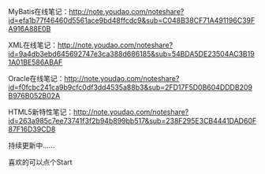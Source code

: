 MyBatis在线笔记：http://note.youdao.com/noteshare?id=efa1b77f46460d5561ace9bd48ffcdc9&sub=C048B38CF71A491196C39FA916A88E0B

XML在线笔记：http://note.youdao.com/noteshare?id=9a4db3ebd645692747e3ca388d686185&sub=54BDA5DE23504AC3B191A01BE586ABAF

Oracle在线笔记：http://note.youdao.com/noteshare?id=f0fcbc241ca9b9cfc0df3dd4535a88b3&sub=2FD17F5D0B604DDDB209B976B052B02A

HTML5新特性笔记：http://note.youdao.com/noteshare?id=263a985c7ee73741f3f2b94b899bb517&sub=238F295E3CB4441DAD60F87F16D39CD8

持续更新中......

喜欢的可以点个Start
